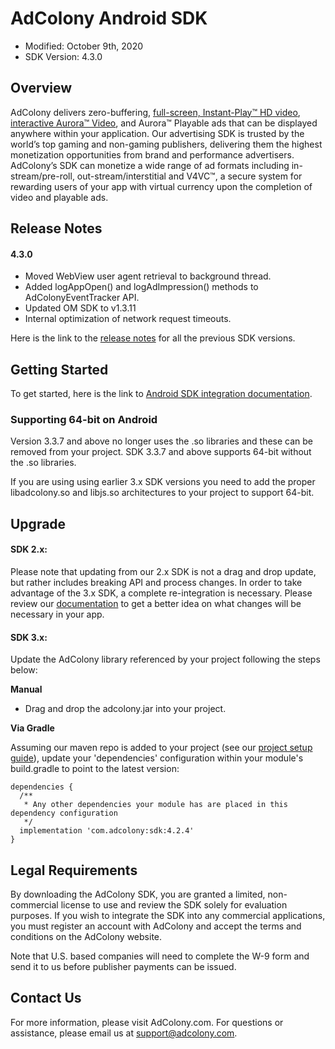 # AdColony Android SDK
* Modified: October 9th, 2020
* SDK Version: 4.3.0

## Overview
AdColony delivers zero-buffering, [full-screen, Instant-Play™ HD video](https://www.adcolony.com/technology/instant-play/), [interactive Aurora™ Video](https://www.adcolony.com/technology/auroravideo/), and Aurora™ Playable ads that can be displayed anywhere within your application. Our advertising SDK is trusted by the world’s top gaming and non-gaming publishers, delivering them the highest monetization opportunities from brand and performance advertisers. AdColony’s SDK can monetize a wide range of ad formats including in-stream/pre-roll, out-stream/interstitial and V4VC™, a secure system for rewarding users of your app with virtual currency upon the completion of video and playable ads.


## Release Notes

#### 4.3.0

* Moved WebView user agent retrieval to background thread.
* Added logAppOpen() and logAdImpression() methods to AdColonyEventTracker API.
* Updated OM SDK to v1.3.11
* Internal optimization of network request timeouts.

Here is the link to the [release notes](https://github.com/AdColony/AdColony-Android-SDK/blob/master/CHANGELOG.md) for all the previous SDK versions.

## Getting Started 
To get started, here is the link to [Android SDK integration documentation](https://github.com/AdColony/AdColony-Android-SDK/wiki).

### Supporting 64-bit on Android
Version 3.3.7 and above no longer uses the .so libraries and these can be removed from your project. SDK 3.3.7 and above supports 64-bit without the .so libraries.

If you are using using earlier 3.x SDK versions you need to add the proper libadcolony.so and libjs.so architectures to your project to support 64-bit.

## Upgrade 
#### SDK 2.x:

Please note that updating from our 2.x SDK is not a drag and drop update, but rather includes breaking API and process changes. In order to take advantage of the 3.x SDK, a complete re-integration is necessary. Please review our [documentation](https://github.com/AdColony/AdColony-Android-SDK/wiki) to get a better idea on what changes will be necessary in your app.

#### SDK 3.x:
Update the AdColony library referenced by your project following the steps below:

**Manual**

* Drag and drop the adcolony.jar into your project.

**Via Gradle**

Assuming our maven repo is added to your project (see our [project setup guide](https://github.com/AdColony/AdColony-Android-SDK/wiki/Project-Setup)), update your 'dependencies' configuration within your module's build.gradle to point to the latest version:

```
dependencies {
  /** 
   * Any other dependencies your module has are placed in this dependency configuration
   */
  implementation 'com.adcolony:sdk:4.2.4'
}
```

## Legal Requirements
By downloading the AdColony SDK, you are granted a limited, non-commercial license to use and review the SDK solely for evaluation purposes.  If you wish to integrate the SDK into any commercial applications, you must register an account with AdColony and accept the terms and conditions on the AdColony website.

Note that U.S. based companies will need to complete the W-9 form and send it to us before publisher payments can be issued.

## Contact Us
For more information, please visit AdColony.com. For questions or assistance, please email us at support@adcolony.com.
